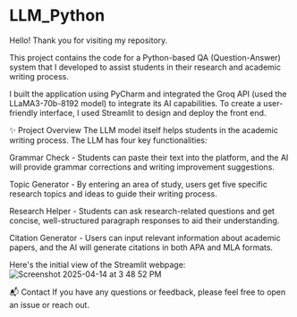 # LLM_Python

Hello! Thank you for visiting my repository.

This project contains the code for a Python-based QA (Question-Answer) system that I developed to assist students in their research and academic writing process.

I built the application using PyCharm and integrated the Groq API (used the LLaMA3-70b-8192 model) to integrate its AI capabilities. To create a user-friendly interface, I used Streamlit to design and deploy the front end.

✨ Project Overview
The LLM model itself helps students in the academic writing process. The LLM has four key functionalities:

Grammar Check - Students can paste their text into the platform, and the AI will provide grammar corrections and writing improvement suggestions.

Topic Generator - By entering an area of study, users get five specific research topics and ideas to guide their writing process.

Research Helper - Students can ask research-related questions and get concise, well-structured paragraph responses to aid their understanding.

Citation Generator - Users can input relevant information about academic papers, and the AI will generate citations in both APA and MLA formats.

Here's the initial view of the Streamlit webpage: ![Screenshot 2025-04-14 at 3 48 52 PM](https://github.com/user-attachments/assets/90280cfa-1109-40a4-ae17-e09d3c56df2c)


📬 Contact
If you have any questions or feedback, please feel free to open an issue or reach out. 
